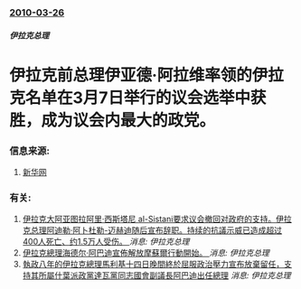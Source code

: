 ### [2010-03-26](/news/2010/03/26/index.md)

##### 伊拉克总理
#  伊拉克前总理伊亚德·阿拉维率领的伊拉克名单在3月7日举行的议会选举中获胜，成为议会内最大的政党。




### 信息来源:

1. [新华网](http://news.xinhuanet.com/world/2010-03/27/c_124869.htm)

### 有关:

1. [ 伊拉克大阿亚图拉阿里·西斯塔尼 al-Sistani要求议会撤回对政府的支持。伊拉克总理阿迪勒·阿卜杜勒-迈赫迪随后宣布辞职。持续的抗議示威已造成超过400人死亡、约1.5万人受伤。 ](/zh/news/2019/11/29/伊拉克大阿亚图拉阿里-西斯塔尼-al-Sistani要求议会撤回对政府的支持-伊拉克总理阿迪勒-阿卜杜勒-迈赫迪随后宣.md) _消息: 伊拉克总理_
2. [伊拉克總理海德尔·阿巴迪宣佈解放摩蘇爾行動開始。 ](/zh/news/2016/10/17/伊拉克總理海德尔-阿巴迪宣佈解放摩蘇爾行動開始.md) _消息: 伊拉克总理_
3. [ 執政八年的伊拉克總理馬利基十四日晚間終於屈服政治壓力宣布放棄留任，支持其所屬什葉派政黨達瓦黨同志國會副議長阿巴迪出任總理](/zh/news/2014/08/13/執政八年的伊拉克總理馬利基十四日晚間終於屈服政治壓力宣布放棄留任-支持其所屬什葉派政黨達瓦黨同志國會副議長阿巴迪出任總.md) _消息: 伊拉克总理_
